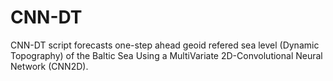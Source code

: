 # CNN-DT
CNN-DT script forecasts one-step ahead geoid refered sea level (Dynamic Topography) of the Baltic Sea
Using a MultiVariate 2D-Convolutional Neural Network (CNN2D).
